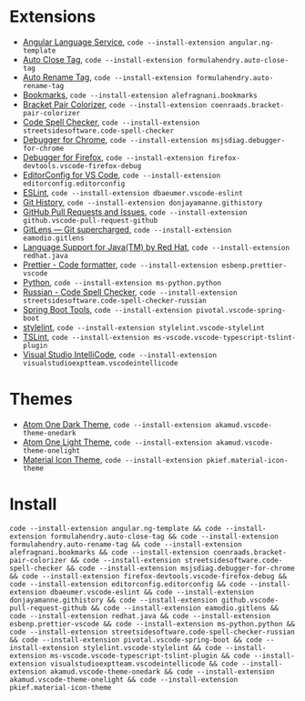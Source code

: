 # Extensions

- [Angular Language Service](https://marketplace.visualstudio.com/items?itemName=angular.ng-template), `code --install-extension angular.ng-template`
- [Auto Close Tag](https://marketplace.visualstudio.com/items?itemName=formulahendry.auto-close-tag), `code --install-extension formulahendry.auto-close-tag`
- [Auto Rename Tag](https://marketplace.visualstudio.com/items?itemName=formulahendry.auto-rename-tag), `code --install-extension formulahendry.auto-rename-tag`
- [Bookmarks](https://marketplace.visualstudio.com/items?itemName=alefragnani.bookmarks), `code --install-extension alefragnani.bookmarks`
- [Bracket Pair Colorizer](https://marketplace.visualstudio.com/items?itemName=coenraads.bracket-pair-colorizer), `code --install-extension coenraads.bracket-pair-colorizer`
- [Code Spell Checker](https://marketplace.visualstudio.com/items?itemName=streetsidesoftware.code-spell-checker), `code --install-extension streetsidesoftware.code-spell-checker`
- [Debugger for Chrome](https://marketplace.visualstudio.com/items?itemName=msjsdiag.debugger-for-chrome), `code --install-extension msjsdiag.debugger-for-chrome`
- [Debugger for Firefox](https://marketplace.visualstudio.com/items?itemName=firefox-devtools.vscode-firefox-debug), `code --install-extension firefox-devtools.vscode-firefox-debug`
- [EditorConfig for VS Code](https://marketplace.visualstudio.com/items?itemName=editorconfig.editorconfig), `code --install-extension editorconfig.editorconfig`
- [ESLint](https://marketplace.visualstudio.com/items?itemName=dbaeumer.vscode-eslint), `code --install-extension dbaeumer.vscode-eslint`
- [Git History](https://marketplace.visualstudio.com/items?itemName=donjayamanne.githistory), `code --install-extension donjayamanne.githistory`
- [GitHub Pull Requests and Issues](https://marketplace.visualstudio.com/items?itemName=github.vscode-pull-request-github), `code --install-extension github.vscode-pull-request-github`
- [GitLens — Git supercharged](https://marketplace.visualstudio.com/items?itemName=eamodio.gitlens), `code --install-extension eamodio.gitlens`
- [Language Support for Java(TM) by Red Hat](https://marketplace.visualstudio.com/items?itemName=redhat.java), `code --install-extension redhat.java`
- [Prettier - Code formatter](https://marketplace.visualstudio.com/items?itemName=esbenp.prettier-vscode), `code --install-extension esbenp.prettier-vscode`
- [Python](https://marketplace.visualstudio.com/items?itemName=ms-python.python), `code --install-extension ms-python.python`
- [Russian - Code Spell Checker](https://marketplace.visualstudio.com/items?itemName=streetsidesoftware.code-spell-checker-russian), `code --install-extension streetsidesoftware.code-spell-checker-russian`
- [Spring Boot Tools](https://marketplace.visualstudio.com/items?itemName=pivotal.vscode-spring-boot), `code --install-extension pivotal.vscode-spring-boot`
- [stylelint](https://marketplace.visualstudio.com/items?itemName=stylelint.vscode-stylelint), `code --install-extension stylelint.vscode-stylelint`
- [TSLint](https://marketplace.visualstudio.com/items?itemName=ms-vscode.vscode-typescript-tslint-plugin), `code --install-extension ms-vscode.vscode-typescript-tslint-plugin`
- [Visual Studio IntelliCode](https://marketplace.visualstudio.com/items?itemName=visualstudioexptteam.vscodeintellicode), `code --install-extension visualstudioexptteam.vscodeintellicode`

# Themes

- [Atom One Dark Theme](https://marketplace.visualstudio.com/items?itemName=akamud.vscode-theme-onedark), `code --install-extension akamud.vscode-theme-onedark`
- [Atom One Light Theme](https://marketplace.visualstudio.com/items?itemName=akamud.vscode-theme-onelight), `code --install-extension akamud.vscode-theme-onelight`
- [Material Icon Theme](https://marketplace.visualstudio.com/items?itemName=pkief.material-icon-theme), `code --install-extension pkief.material-icon-theme`

# Install

`code --install-extension angular.ng-template && code --install-extension formulahendry.auto-close-tag && code --install-extension formulahendry.auto-rename-tag && code --install-extension alefragnani.bookmarks && code --install-extension coenraads.bracket-pair-colorizer && code --install-extension streetsidesoftware.code-spell-checker && code --install-extension msjsdiag.debugger-for-chrome && code --install-extension firefox-devtools.vscode-firefox-debug && code --install-extension editorconfig.editorconfig && code --install-extension dbaeumer.vscode-eslint && code --install-extension donjayamanne.githistory && code --install-extension github.vscode-pull-request-github && code --install-extension eamodio.gitlens && code --install-extension redhat.java && code --install-extension esbenp.prettier-vscode && code --install-extension ms-python.python && code --install-extension streetsidesoftware.code-spell-checker-russian && code --install-extension pivotal.vscode-spring-boot && code --install-extension stylelint.vscode-stylelint && code --install-extension ms-vscode.vscode-typescript-tslint-plugin && code --install-extension visualstudioexptteam.vscodeintellicode && code --install-extension akamud.vscode-theme-onedark && code --install-extension akamud.vscode-theme-onelight && code --install-extension pkief.material-icon-theme`
